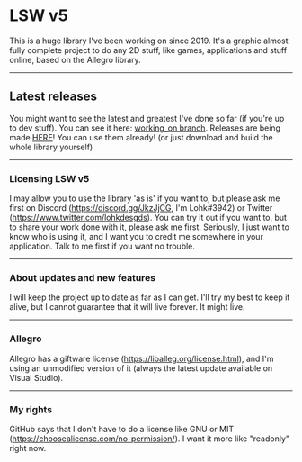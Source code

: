 # LSW v5
This is a huge library I've been working on since 2019. It's a graphic almost fully complete project to do any 2D stuff, like games, applications and stuff online, based on the Allegro library.

<hr>

## Latest releases
You might want to see the latest and greatest I've done so far (if you're up to dev stuff). You can see it here: [working_on branch](https://github.com/Lohkdesgds/LSW/tree/working_on).
Releases are being made [HERE](https://github.com/Lohkdesgds/LSW/releases)! You can use them already! (or just download and build the whole library yourself)

<hr>

### Licensing LSW v5
I may allow you to use the library 'as is' if you want to, but please ask me first on Discord (https://discord.gg/JkzJjCG, I'm Lohk#3942) or Twitter (https://www.twitter.com/lohkdesgds).
You can try it out if you want to, but to share your work done with it, please ask me first. Seriously, I just want to know who is using it, and I want you to credit me somewhere in your application. Talk to me first if you want no trouble.

<hr>

### About updates and new features
I will keep the project up to date as far as I can get. I'll try my best to keep it alive, but I cannot guarantee that it will live forever. It might live.

<hr>

### Allegro
Allegro has a giftware license (https://liballeg.org/license.html), and I'm using an unmodified version of it (always the latest update available on Visual Studio).

<hr>

### My rights
GitHub says that I don't have to do a license like GNU or MIT (https://choosealicense.com/no-permission/). I want it more like "readonly" right now.
